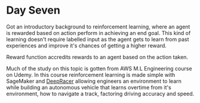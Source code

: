 # Day Seven

Got an introductory background to reinforcement learning, where an agent is rewarded based on action perform in achieving an end goal. This kind of learning doesn't require labelled input as the agent gets to learn from past experiences and improve it's chances of getting a higher reward. 

Reward function accredits rewards to an agent based on the action taken.

Much of the study on this topic is gotten from AWS M.L Engineering course on Udemy. In this course reinforcement learning is made simple with SageMaker and [DeepRacer](https://console.aws.amazon.com/deepracer/home?region=us-east-1#welcome) allowing engineers an environment to learn while building an autonomous vehicle that learns overtime from it's environment, how to navigate a track, factoring driving accuracy and speed.

